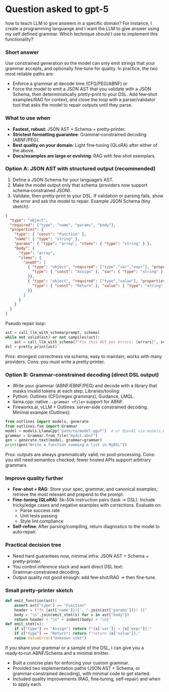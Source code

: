 # Question asked to gpt-5

how to teach LLM to give answers in a specific domain? For instance, I create a programming languange and I want the LLM to give answer using my self defined grammar. Which technique should I use to implement this functionality?

### Short answer
Use constrained generation so the model can only emit strings that your grammar accepts, and optionally fine‑tune for quality. In practice, the two most reliable paths are:
- Enforce a grammar at decode time (CFG/PEG/ABNF) or
- Force the model to emit a JSON AST that you validate with a JSON Schema, then deterministically pretty‑print to your DSL.
Add few‑shot examples/RAG for context, and close the loop with a parser/validator tool that asks the model to repair outputs until they parse.
### What to use when
- **Fastest, robust**: JSON AST + Schema + pretty‑printer.
- **Strictest formatting guarantee**: Grammar‑constrained decoding (ABNF/PEG).
- **Best quality on your domain**: Light fine‑tuning (QLoRA) after either of the above.
- **Docs/examples are large or evolving**: RAG with few‑shot exemplars.
### Option A: JSON AST with structured output (recommended)
1) Define a JSON Schema for your language’s AST.
2) Make the model output only that schema (providers now support schema‑constrained JSON).
3) Validate, then pretty‑print to your DSL. If validation or parsing fails, show the error and ask the model to repair.
Example JSON Schema (tiny sketch):
```json
{
  "type": "object",
  "required": ["type", "name", "params", "body"],
  "properties": {
    "type": { "const": "Function" },
    "name": { "type": "string" },
    "params": { "type": "array", "items": { "type": "string" } },
    "body": {
      "type": "array",
      "items": {
        "oneOf": [
          { "type": "object", "required": ["type","var","expr"], "properties": {
            "type": { "const": "Assign" }, "var": { "type": "string" }, "expr": { "type": "string" }
          }},
          { "type": "object", "required": ["type","value"], "properties": {
            "type": { "const": "Return" }, "value": { "type": "string" }
          }}
        ]
      }
    }
  }
}
```
Pseudo repair loop:
```python
ast = call_llm_with_schema(prompt, schema)
while not valid(ast) or not compiles(ast):
    ast = call_llm_with_schema(f"Fix this AST per errors: {errors}", schema)
dsl = pretty_print(ast)
```
Pros: strongest correctness via schema; easy to maintain; works with many providers.
Cons: you must write a pretty‑printer.
### Option B: Grammar‑constrained decoding (direct DSL output)
- Write your grammar (ABNF/EBNF/PEG) and decode with a library that masks invalid tokens at each step.
Libraries/tooling:
- Python: Outlines (CFG/regex grammars), Guidance, LMQL.
- llama.cpp: native `--grammar <file>` support for ABNF.
- Fireworks.ai, vLLM + Outlines: server‑side constrained decoding.
Minimal example (Outlines):
```python
from outlines import models, generate
from outlines.fsm import Grammar
model = models.LlamaCpp("path/to/model.gguf")  # or OpenAI via models.OpenAI(...)
grammar = Grammar.from_file("mydsl.abnf")
gen = generate.text(model, grammar=grammar)
print(gen("Write a function summing a list in MyDSL"))
```
Pros: outputs are always grammatically valid; no post‑processing.
Cons: you still need semantics checked; fewer hosted APIs support arbitrary grammars.
### Improve quality further
- **Few‑shot + RAG**: Store your spec, grammar, and canonical examples; retrieve the most relevant and prepend to the prompt.
- **Fine‑tuning (QLoRA)**: 5k–50k instruction pairs (task → DSL). Include tricky/edge cases and negative examples with corrections. Evaluate on:
  - Parse success rate
  - Unit tests passing
  - Style lint compliance
- **Self‑refine**: After parsing/compiling, return diagnostics to the model to auto‑repair.
### Practical decision tree
- Need hard guarantees now, minimal infra: JSON AST + Schema + pretty‑printer.
- You control inference stack and want direct DSL text: Grammar‑constrained decoding.
- Output quality not good enough: add few‑shot/RAG → then fine‑tune.
### Small pretty‑printer sketch
```python
def emit_function(ast):
    assert ast["type"] == "Function"
    header = f"fn {ast['name']}({', '.join(ast['params'])}) {{"
    body = "\n".join(emit_stmt(s) for s in ast["body"])
    return header + "\n" + indent(body) + "\n}"
def emit_stmt(s):
    if s["type"] == "Assign": return f"{s['var']} = {s['expr']};"
    if s["type"] == "Return": return f"return {s['value']};"
    raise ValueError("Unknown stmt")
```
If you share your grammar or a sample of the DSL, I can give you a ready‑to‑run ABNF/Schema and a minimal emitter.
- Built a concise plan for enforcing your custom grammar.
- Provided two implementation paths (JSON AST + Schema, or grammar‑constrained decoding), with minimal code to get started.
- Included quality improvements (RAG, fine‑tuning, self‑repair) and when to apply each.